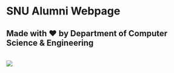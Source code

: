 # SNU Alumni Webpage
## Made with :heart: by Department of Computer Science & Engineering
<br>
<img src="https://encrypted-tbn0.gstatic.com/images?q=tbn:ANd9GcSI7R0zxZ4mj8MrQeT2-6kpU7w4SjydR3Pudg&usqp=CAU">

